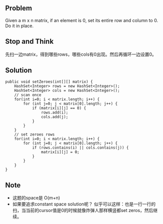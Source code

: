 ## Problem

Given a m x n matrix, if an element is 0, set its entire row and column to 0. Do it in place.

## Stop and Think

先扫一边matrix，得到哪些rows，哪些cols有0出现。然后再循环一边设置0。

## Solution

    public void setZeroes(int[][] matrix) {
   		HashSet<Integer> rows = new HashSet<Integer>();
   		HashSet<Integer> cols = new HashSet<Integer>();
   		// scan once
   		for(int i=0; i < matrix.length; i++) {
   			for (int j=0; j < matrix[0].length; j++) {
   				if (matrix[i][j] == 0) {
   					rows.add(i);
   					cols.add(j);
   				}
   			}
   		}
   		// set zeroes rows
   		for(int i=0; i < matrix.length; i++) {
   			for (int j=0; j < matrix[0].length; j++) {
   				if (rows.contains(i) || cols.contains(j)) {
   					matrix[i][j] = 0;
   				}
   			}
   		}
    }

## Note

- 这题的space是 O(m+n)
- 如果要追求constant space solution呢？ 似乎可以这样：也是一行一行的扫，当当前的cursor值是0的时候就像炸弹人那样横竖都set zeros，然后继续。